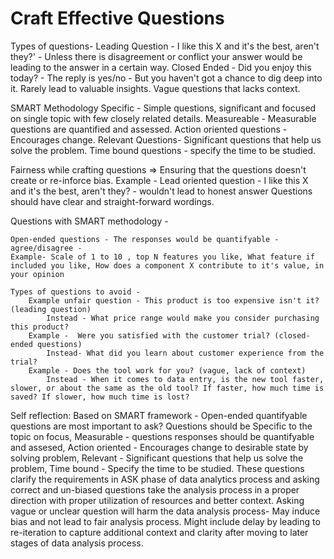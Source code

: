 # Craft Effective Questions

Types of questions-
    Leading Question - I like this X and it's the best, aren't they?' - Unless there is disagreement or conflict your answer would be leading to the answer in a certain way.
    Closed Ended - Did you enjoy this today? - The reply is yes/no - But you haven't got a chance to dig deep into it. Rarely lead to valuable insights.
    Vague questions that lacks context.

SMART Methodology
Specific - Simple questions, significant and focused on single topic with few closely related details.
Measureable - Measurable questions are quantified and assessed.
Action oriented questions - Encourages change.
Relevant Questions- Significant questions that help us solve the problem.
Time bound questions - specify the time to be studied.

Fairness while crafting questions => Ensuring that the questions doesn't create or re-inforce bias.
    Example - Lead oriented question - I like this X and it's the best, aren't they? - wouldn't lead to honest answer
    Questions should have clear and straight-forward wordings.

Questions with SMART methodology -

    Open-ended questions - The responses would be quantifyable - 
    agree/disagree - 
    Example- Scale of 1 to 10 , top N features you like, What feature if included you like, How does a component X contribute to it's value, in your opinion

    Types of questions to avoid - 
        Example unfair question - This product is too expensive isn't it? (leading question)
            Instead - What price range would make you consider purchasing this product?
        Example -  Were you satisfied with the customer trial? (closed-ended questions)
            Instead- What did you learn about customer experience from the trial?
        Example - Does the tool work for you? (vague, lack of context)
            Instead - When it comes to data entry, is the new tool faster, slower, or about the same as the old tool? If faster, how much time is saved? If slower, how much time is lost?

Self reflection:
    Based on SMART framework - Open-ended quantifyable questions are most important to ask? Questions should be Specific to the topic on focus, Measurable - questions responses should be quantifyable and assesed, Action oriented - Encourages change to desirable state by solving problem, Relevant - Significant questions that help us solve the problem, Time bound - Specify the time to be studied.
    These questions clarify the requirements in ASK phase of data analytics process and asking correct and un-biased questions take the analysis process in a proper direction with proper utilization of resources and better context.
    Asking vague or unclear question will harm the data analysis process- May induce bias and not lead to fair analysis process. Might include delay by leading to re-iteration to capture additional context and clarity after moving to later stages of data analysis process.
